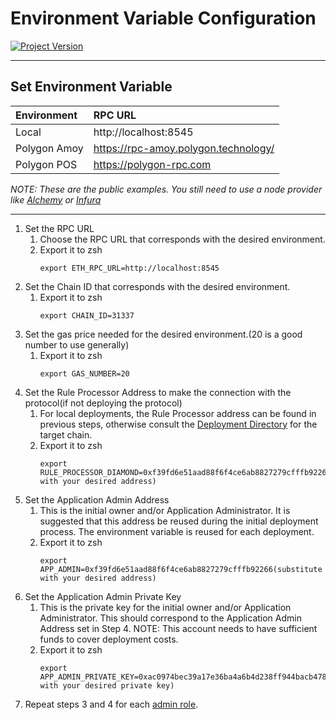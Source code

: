 # Environment Variable Configuration
[![Project Version][version-image]][version-url]

---
## Set Environment Variable


| Environment         | RPC URL|
| :--- | :---  | 
| Local | http://localhost:8545 | 
| Polygon Amoy |  https://rpc-amoy.polygon.technology/ |
| Polygon POS |  https://polygon-rpc.com  |

_NOTE: These are the public examples. You still need to use a node provider like [Alchemy][alchemy-url] or [Infura][infura-url]_

---

1. Set the RPC URL
   1. Choose the RPC URL that corresponds with the desired environment.
   2. Export it to zsh
        ````
        export ETH_RPC_URL=http://localhost:8545
        ````
2. Set the Chain ID that corresponds with the desired environment.
   1. Export it to zsh
        ````
        export CHAIN_ID=31337      
        ````
3. Set the gas price needed for the desired environment.(20 is a good number to use generally)
   1. Export it to zsh
        ````
        export GAS_NUMBER=20      
        ````
4. Set the Rule Processor Address to make the connection with the protocol(if not deploying the protocol)
   1. For local deployments, the Rule Processor address can be found in previous steps, otherwise consult the [Deployment Directory][deploymentDirectory-url] for the target chain.
   2. Export it to zsh
        ````
        export RULE_PROCESSOR_DIAMOND=0xf39fd6e51aad88f6f4ce6ab8827279cfffb92266(substitute with your desired address)
        ````
5. Set the Application Admin Address
   1. This is the initial owner and/or Application Administrator. It is suggested that this address be reused during the initial deployment process. The environment variable is reused for each deployment.
   2. Export it to zsh
        ````
        export APP_ADMIN=0xf39fd6e51aad88f6f4ce6ab8827279cfffb92266(substitute with your desired address)
        ````
6. Set the Application Admin Private Key
   1. This is the private key for the initial owner and/or Application Administrator. This should correspond to the Application Admin Address set in Step 4. NOTE: This account needs to have sufficient funds to cover deployment costs.
   2. Export it to zsh
        ````
        export APP_ADMIN_PRIVATE_KEY=0xac0974bec39a17e36ba4a6b4d238ff944bacb478cbed5efcae784d7bf4f2ff80(substitute with your desired private key)
        ````
7. Repeat steps 3 and 4 for each [admin role][admin-roles].

<!-- These are the body links -->
[alchemy-url]: https://www.alchemy.com
[infura-url]: https://www.infura.io
[deploymentDirectory-url]: ./DEPLOYMENT-DIRECTORY.md
[admin-roles]: ../permissions/ADMIN-ROLES.md

<!-- These are the header links -->
[version-image]: https://img.shields.io/badge/Version-1.3.0-brightgreen?style=for-the-badge&logo=appveyor
[version-url]: https://github.com/thrackle-io/Tron